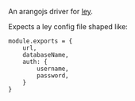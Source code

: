 An arangojs driver for [ley](https://github.com/lukeed/ley).

Expects a ley config file shaped like:

```
module.exports = {
	url,
	databaseName,
	auth: {
		username,
		password,
	}
}
```
